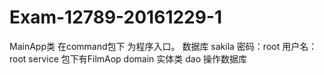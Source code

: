 # Exam-12789-20161229-1
MainApp类  在command包下   为程序入口。
数据库 sakila  密码：root  用户名：root
service 包下有FilmAop
domain 实体类
dao 操作数据库 
